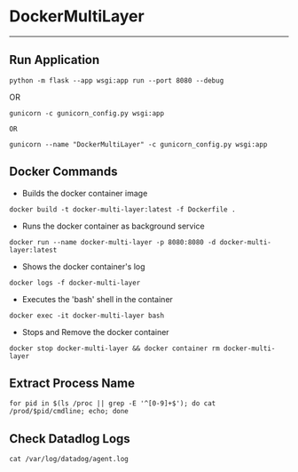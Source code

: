 # DockerMultiLayer

---


## Run Application

```shell
python -m flask --app wsgi:app run --port 8080 --debug
```

OR

```shell
gunicorn -c gunicorn_config.py wsgi:app

OR

gunicorn --name "DockerMultiLayer" -c gunicorn_config.py wsgi:app
```


## Docker Commands

- Builds the docker container image

```shell
docker build -t docker-multi-layer:latest -f Dockerfile .
```

- Runs the docker container as background service

```shell
docker run --name docker-multi-layer -p 8080:8080 -d docker-multi-layer:latest
```

- Shows the docker container's log

```shell
docker logs -f docker-multi-layer
```

- Executes the 'bash' shell in the container

```shell
docker exec -it docker-multi-layer bash
```

- Stops and Remove the docker container

```shell
docker stop docker-multi-layer && docker container rm docker-multi-layer
```

## Extract Process Name
```shell
for pid in $(ls /proc || grep -E '^[0-9]+$'); do cat /prod/$pid/cmdline; echo; done
```

## Check Datadlog Logs
```shell
cat /var/log/datadog/agent.log
```
